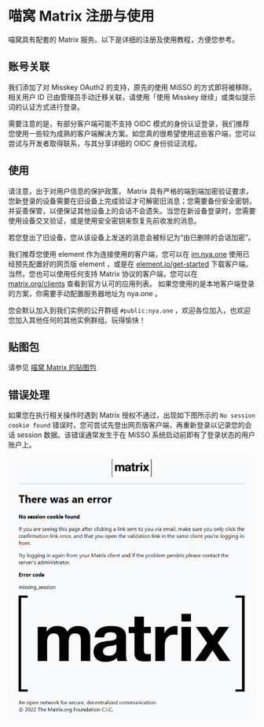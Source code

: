 # 喵窝 Matrix 注册与使用

喵窝具有配套的 Matrix 服务。以下是详细的注册及使用教程，方便您参考。

## 账号关联

我们添加了对 Misskey OAuth2 的支持，原先的使用 MiSSO 的方式即将被移除，相关用户 ID 已由管理员手动迁移关联，请使用「使用 Misskey 继续」或类似提示词的认证方式进行登录。

需要注意的是，有部分客户端可能不支持 OIDC 模式的身份认证登录，我们推荐您使用一些较为成熟的客户端解决方案。如您真的很希望使用这些客户端，您可以尝试与开发者取得联系，与其分享详细的 OIDC 身份验证流程。

## 使用

请注意，出于对用户信息的保护政策， Matrix 具有严格的端到端加密验证要求，您新登录的设备需要在旧设备上完成验证才可解密旧消息；您需要备份安全密钥，并妥善保管，以便保证其他设备上的会话不会遗失。当您在新设备登录时，您需要使用设备交叉验证，或是使用安全密钥来恢复先前收发的消息。

若您登出了旧设备，您从该设备上发送的消息会被标记为“由已删除的会话加密”。

我们推荐您使用 element 作为连接使用的客户端，您可以在 [im.nya.one](https://im.nya.one/) 使用已经预先配置好的网页版 element ，或是在 [element.io/get-started](https://element.io/get-started) 下载客户端。当然，您也可以使用任何支持 Matrix 协议的客户端，您可以在 [matrix.org/clients](https://matrix.org/clients/) 查看到官方认可的应用列表。
如果您使用的是本地客户端登录的方案，你需要手动配置服务器地址为 nya.one 。

您会默认加入到我们实例的公开群组 `#public:nya.one` ，欢迎各位加入，也欢迎您加入其他任何的其他实例群组。玩得愉快！

## 贴图包

请参见 [喵窝 Matrix 的贴图包](./stickers/)

## 错误处理

如果您在执行相关操作时遇到 Matrix 授权不通过，出现如下图所示的 `No session cookie found` 错误时，您可尝试先登出网页版客户端，再重新登录以记录您的会话 session 数据。该错误通常发生于在 MiSSO 系统启动前即有了登录状态的用户账户上。

![missing_session error](./assets/missing_session_error.png)
